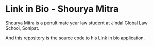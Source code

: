 # Link in Bio - Shourya Mitra
Shourya Mitra is a penultimate year law student at Jindal Global Law School, Sonipat.

And this repository is the source code to his Link in bio application.
